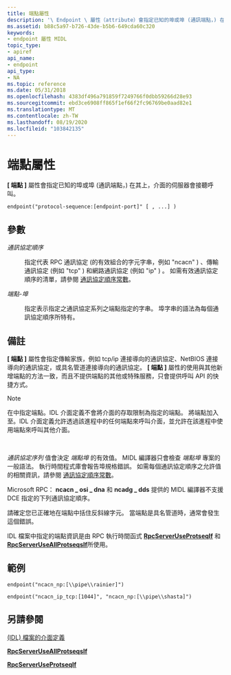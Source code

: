 ```yaml
---
title: 端點屬性
description: '\ Endpoint \ 屬性（attribute）會指定已知的埠或埠 (通訊端點，) 在哪些伺服器上接聽呼叫。'
ms.assetid: b88c5a97-b726-43de-b5b6-649cda60c320
keywords:
- endpoint 屬性 MIDL
topic_type:
- apiref
api_name:
- endpoint
api_type:
- NA
ms.topic: reference
ms.date: 05/31/2018
ms.openlocfilehash: 4383df496a791859f7249766f0dbb59266d28e93
ms.sourcegitcommit: ebd3ce6908ff865f1ef66f2fc96769be0aad82e1
ms.translationtype: MT
ms.contentlocale: zh-TW
ms.lasthandoff: 08/19/2020
ms.locfileid: "103842135"
---
```

# <a name="endpoint-attribute"></a>端點屬性

**\[ 端點 \]** 屬性會指定已知的埠或埠 (通訊端點，) 在其上，介面的伺服器會接聽呼叫。

``` syntax
endpoint("protocol-sequence:[endpoint-port]" [ , ...] )
```

## <a name="parameters"></a>參數

<dl> <dt>

*通訊協定順序* 
</dt> <dd>

指定代表 RPC 通訊協定 (的有效組合的字元字串，例如 "ncacn" ) 、傳輸通訊協定 (例如 "tcp" ) 和網路通訊協定 (例如 "ip" ) 。 如需有效通訊協定順序的清單，請參閱 [通訊協定順序常數](/windows/desktop/Rpc/protocol-sequence-constants)。

</dd> <dt>

*端點-埠* 
</dt> <dd>

指定表示指定之通訊協定系列之端點指定的字串。 埠字串的語法為每個通訊協定順序所特有。

</dd> </dl>

## <a name="remarks"></a>備註

**\[ 端點 \]** 屬性會指定傳輸家族，例如 tcp/ip 連接導向的通訊協定、NetBIOS 連接導向的通訊協定，或具名管道連接導向的通訊協定。 **\[ 端點 \]** 屬性的使用與其他新增端點的方法一致，而且不提供端點的其他或特殊服務，只會提供呼叫 API 的快捷方式。

> [!Note]  
> 在中指定端點。IDL 介面定義不會將介面的存取限制為指定的端點。 將端點加入至。IDL 介面定義允許透過該進程中的任何端點來呼叫介面，並允許在該進程中使用端點來呼叫其他介面。

 

*通訊協定序列* 值會決定 *端點埠* 的有效值。 MIDL 編譯器只會檢查 *端點埠* 專案的一般語法。 執行時間程式庫會報告埠規格錯誤。 如需每個通訊協定順序之允許值的相關資訊，請參閱 [通訊協定順序常數](/windows/desktop/Rpc/protocol-sequence-constants)。

Microsoft RPC： **ncacn \_ osi \_ dna** 和 **ncadg \_ dds** 提供的 MIDL 編譯器不支援 DCE 指定的下列通訊協定順序。

請確定您已正確地在端點中括住反斜線字元。 當端點是具名管道時，通常會發生這個錯誤。

IDL 檔案中指定的端點資訊是由 RPC 執行時間函式 [**RpcServerUseProtseqIf**](/windows/desktop/api/rpcdce/nf-rpcdce-rpcserveruseprotseqif) 和 [**RpcServerUseAllProtseqsIf**](/windows/desktop/api/rpcdce/nf-rpcdce-rpcserveruseallprotseqsif)所使用。

## <a name="examples"></a>範例

``` syntax
endpoint("ncacn_np:[\\pipe\\rainier]") 

endpoint("ncacn_ip_tcp:[1044]", "ncacn_np:[\\pipe\\shasta]")
```

## <a name="see-also"></a>另請參閱

<dl> <dt>

[ (IDL) 檔案的介面定義](interface-definition-idl-file.md)
</dt> <dt>

[**RpcServerUseAllProtseqsIf**](/windows/desktop/api/rpcdce/nf-rpcdce-rpcserveruseallprotseqsif)
</dt> <dt>

[**RpcServerUseProtseqIf**](/windows/desktop/api/rpcdce/nf-rpcdce-rpcserveruseprotseqif)
</dt> </dl>

 

 